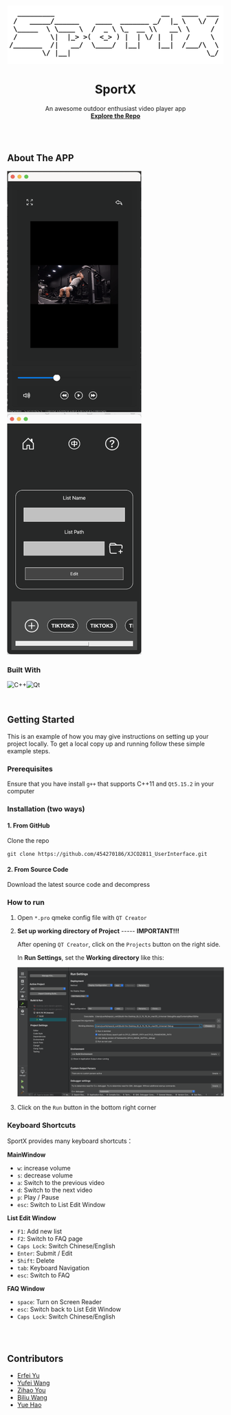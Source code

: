 <!-- PROJECT LOGO -->
<br />

<div align="center">
  <img src="./img/logo.png" alt="Logo">
  <h1 align="center">SportX</h3>
  <p align="center">
    An awesome outdoor enthusiast video player app
    <br />
    <a href="https://github.com/454270186/XJCO2811_UserInterface"><strong>Explore the Repo</strong></a>
    <br />
  </p>


</div>

<br/>

<br/>

<!-- ABOUT THE PROJECT -->

## About The APP

<div style="display: inline-block;">
    <img src="./img/videoplayer.png" alt="mainwindow" width="312" height="560" />
	<img src="./img/listset.png" alt="listset" width="312" height="560" />
</div>





<br/>


### Built With

![C++](https://img.shields.io/badge/c++-%2300599C.svg?style=for-the-badge&logo=c%2B%2B&logoColor=white)![Qt](https://img.shields.io/badge/Qt-%23217346.svg?style=for-the-badge&logo=Qt&logoColor=white)



<br/>

<!-- GETTING STARTED -->

## Getting Started

This is an example of how you may give instructions on setting up your project locally.
To get a local copy up and running follow these simple example steps.

### Prerequisites

Ensure that you have install `g++` that supports C++11 and `Qt5.15.2` in your computer



### Installation (two ways)

#### 1. From GitHub

Clone the repo

```shell
git clone https://github.com/454270186/XJCO2811_UserInterface.git
```



#### 2. From Source Code

Download the latest source code and decompress



### How to run

1. Open `*.pro` qmeke config file with `QT Creator`

2. **Set up working directory of Project** ----- **IMPORTANT!!!**

   After opening `QT Creator`, click on the `Projects` button on the right side.

   In **Run Settings**,  set the **Working directory** like this:

   <img src="./img/setup.png" alt="setup" style="zoom:50%;" />

   

3. Click on the `Run` button in the bottom right corner



### Keyboard Shortcuts

SportX provides many keyboard shortcuts：

**MainWindow**

- `w`: increase volume
- `s`: decrease volume
- `a`: Switch to the previous video
- `d`: Switch to the next video
- `p`: Play / Pause
- `esc`: Switch to List Edit Window

**List Edit Window**

- `F1`: Add new list
- `F2`: Switch to FAQ page
- `Caps Lock`: Switch Chinese/English
- `Enter`: Submit / Edit
- `Shift`: Delete
- `tab`: Keyboard Navigation
- `esc`: Switch to FAQ

**FAQ Window**

- `space`: Turn on Screen Reader
- `esc`: Switch back to List Edit Window
- `Caps Lock`: Switch Chinese/English



<br/>

<br/>

<!-- CONTRIBUTING -->

## Contributors

- [Erfei Yu](https://github.com/454270186)
- [Yufei Wang](https://github.com/Deck-Wang416)
- [Zihao You](https://github.com/romanticthemeRT)
- [Biliu Wang](https://github.com/Bi666)
- [Yue Hao](https://github.com/HaoYue201587216)